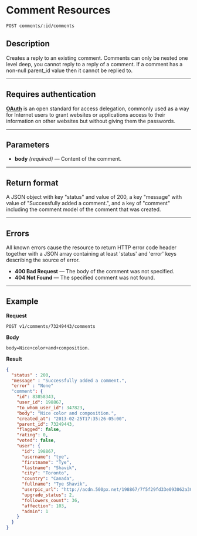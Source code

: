 # Comment Resources

    POST comments/:id/comments

## Description
Creates a reply to an existing comment. Comments can only be nested one level deep, you cannot reply to a reply of a comment. If a comment has a non-null parent_id value then it cannot be replied to.

***

## Requires authentication
**[OAuth][]** is an open standard for access delegation, commonly used as a way for Internet users to grant websites or applications access to their information on other websites but without giving them the passwords.

***

## Parameters
- **body** _(required)_ — Content of the comment.

***

## Return format
A JSON object with key "status" and value of 200, a key "message" with value of "Successfully added a comment.", and a key of "comment" including the comment model of the comment that was created.

***

## Errors
All known errors cause the resource to return HTTP error code header together with a JSON array containing at least 'status' and 'error' keys describing the source of error.

- **400 Bad Request** — The body of the comment was not specified.
- **404 Not Found** — The specified comment was not found.

***

## Example
**Request**

    POST v1/comments/73249443/comments

**Body**

    body=Nice+color+and+composition.

**Result**
``` json
{
  "status" : 200,
  "message" : "Successfully added a comment.",
  "error" : "None"
  "comment": {
    "id": 83858343,
    "user_id": 198867,
    "to_whom_user_id": 347823,
    "body": "Nice color and composition.",
    "created_at": "2013-02-25T17:35:26-05:00",
    "parent_id": 73249443,
    "flagged": false,
    "rating": 0,
    "voted": false,
    "user": {
      "id": 198867,
      "username": "tye",
      "firstname": "Tye",
      "lastname": "Shavik",
      "city": "Toronto",
      "country": "Canada",
      "fullname": "Tye Shavik",
      "userpic_url": "http://acdn.500px.net/198867/7f5f29fd33e093062a30e2bf3a9e605c446ba960/1.jpg?29",
      "upgrade_status": 2,
      "followers_count": 36,
      "affection": 103,
      "admin": 1
    }
  }
}
```

[OAuth]: https://github.com/500px/api-documentation/tree/master/authentication
